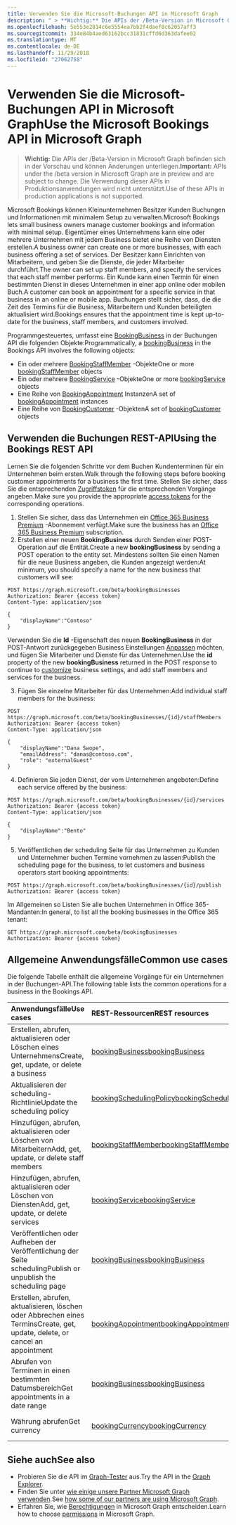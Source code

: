 ```yaml
---
title: Verwenden Sie die Microsoft-Buchungen API in Microsoft Graph
description: " > **Wichtig:** Die APIs der /Beta-Version in Microsoft Graph befinden sich in der Vorschau und können Änderungen unterliegen. Die Verwendung dieser APIs in Produktionsanwendungen wird nicht unterstützt."
ms.openlocfilehash: 5e553e2814c6e5554ea7bb2f4daef8c62057aff3
ms.sourcegitcommit: 334e84b4aed63162bcc31831cffd6d363dafee02
ms.translationtype: MT
ms.contentlocale: de-DE
ms.lasthandoff: 11/29/2018
ms.locfileid: "27062758"
---
```

# <a name="use-the-microsoft-bookings-api-in-microsoft-graph"></a><span data-ttu-id="90a53-104">Verwenden Sie die Microsoft-Buchungen API in Microsoft Graph</span><span class="sxs-lookup"><span data-stu-id="90a53-104">Use the Microsoft Bookings API in Microsoft Graph</span></span>

 > <span data-ttu-id="90a53-105">**Wichtig:** Die APIs der /Beta-Version in Microsoft Graph befinden sich in der Vorschau und können Änderungen unterliegen.</span><span class="sxs-lookup"><span data-stu-id="90a53-105">**Important:** APIs under the /beta version in Microsoft Graph are in preview and are subject to change.</span></span> <span data-ttu-id="90a53-106">Die Verwendung dieser APIs in Produktionsanwendungen wird nicht unterstützt.</span><span class="sxs-lookup"><span data-stu-id="90a53-106">Use of these APIs in production applications is not supported.</span></span>
 
<span data-ttu-id="90a53-107">Microsoft Bookings können Kleinunternehmen Besitzer Kunden Buchungen und Informationen mit minimalem Setup zu verwalten.</span><span class="sxs-lookup"><span data-stu-id="90a53-107">Microsoft Bookings lets small business owners manage customer bookings and information with minimal setup.</span></span> <span data-ttu-id="90a53-108">Eigentümer eines Unternehmens kann eine oder mehrere Unternehmen mit jedem Business bietet eine Reihe von Diensten erstellen.</span><span class="sxs-lookup"><span data-stu-id="90a53-108">A business owner can create one or more businesses, with each business offering a set of services.</span></span> <span data-ttu-id="90a53-109">Der Besitzer kann Einrichten von Mitarbeitern, und geben Sie die Dienste, die jeder Mitarbeiter durchführt.</span><span class="sxs-lookup"><span data-stu-id="90a53-109">The owner can set up staff members, and specify the services that each staff member performs.</span></span> <span data-ttu-id="90a53-110">Ein Kunde kann einen Termin für einen bestimmten Dienst in dieses Unternehmen in einer app online oder mobilen Buch.</span><span class="sxs-lookup"><span data-stu-id="90a53-110">A customer can book an appointment for a specific service in that business in an online or mobile app.</span></span> <span data-ttu-id="90a53-111">Buchungen stellt sicher, dass, die die Zeit des Termins für die Business, Mitarbeitern und Kunden beteiligten aktualisiert wird.</span><span class="sxs-lookup"><span data-stu-id="90a53-111">Bookings ensures that the appointment time is kept up-to-date for the business, staff members, and customers involved.</span></span>

<span data-ttu-id="90a53-112">Programmgesteuertes, umfasst eine [BookingBusiness](bookingbusiness.md) in der Buchungen API die folgenden Objekte:</span><span class="sxs-lookup"><span data-stu-id="90a53-112">Programmatically, a [bookingBusiness](bookingbusiness.md) in the Bookings API involves the following objects:</span></span>
 
- <span data-ttu-id="90a53-113">Ein oder mehrere [BookingStaffMember](bookingstaffmember.md) -Objekte</span><span class="sxs-lookup"><span data-stu-id="90a53-113">One or more [bookingStaffMember](bookingstaffmember.md) objects</span></span>
- <span data-ttu-id="90a53-114">Ein oder mehrere [BookingService](bookingservice.md) -Objekte</span><span class="sxs-lookup"><span data-stu-id="90a53-114">One or more [bookingService](bookingservice.md) objects</span></span>
- <span data-ttu-id="90a53-115">Eine Reihe von [BookingAppointment](bookingappointment.md) Instanzen</span><span class="sxs-lookup"><span data-stu-id="90a53-115">A set of [bookingAppointment](bookingappointment.md) instances</span></span>
- <span data-ttu-id="90a53-116">Eine Reihe von [BookingCustomer](bookingcustomer.md) -Objekten</span><span class="sxs-lookup"><span data-stu-id="90a53-116">A set of [bookingCustomer](bookingcustomer.md) objects</span></span>

## <a name="using-the-bookings-rest-api"></a><span data-ttu-id="90a53-117">Verwenden die Buchungen REST-API</span><span class="sxs-lookup"><span data-stu-id="90a53-117">Using the Bookings REST API</span></span>

<span data-ttu-id="90a53-118">Lernen Sie die folgenden Schritte vor dem Buchen Kundenterminen für ein Unternehmen beim ersten.</span><span class="sxs-lookup"><span data-stu-id="90a53-118">Walk through the following steps before booking customer appointments for a business the first time.</span></span> <span data-ttu-id="90a53-119">Stellen Sie sicher, dass Sie die entsprechenden [Zugriffstoken](/graph/auth-overview) für die entsprechenden Vorgänge angeben.</span><span class="sxs-lookup"><span data-stu-id="90a53-119">Make sure you provide the appropriate [access tokens](/graph/auth-overview) for the corresponding operations.</span></span>

1. <span data-ttu-id="90a53-120">Stellen Sie sicher, dass das Unternehmen ein [Office 365 Business Premium](https://products.office.com/en-us/business/office-365-business-premium) -Abonnement verfügt.</span><span class="sxs-lookup"><span data-stu-id="90a53-120">Make sure the business has an [Office 365 Business Premium](https://products.office.com/en-us/business/office-365-business-premium) subscription.</span></span>
2. <span data-ttu-id="90a53-121">Erstellen einer neuen **BookingBusiness** durch Senden einer POST-Operation auf die Entität.</span><span class="sxs-lookup"><span data-stu-id="90a53-121">Create a new **bookingBusiness** by sending a POST operation to the entity set.</span></span> <span data-ttu-id="90a53-122">Mindestens sollten Sie einen Namen für die neue Business angeben, die Kunden angezeigt werden:<!-- { "blockType": "ignored" } --></span><span class="sxs-lookup"><span data-stu-id="90a53-122">At minimum, you should specify a name for the new business that customers will see: <!-- { "blockType": "ignored" } --></span></span>
```http
POST https://graph.microsoft.com/beta/bookingBusinesses
Authorization: Bearer {access token}
Content-Type: application/json

{
    "displayName":"Contoso"
}
```
<span data-ttu-id="90a53-123">Verwenden Sie die **Id** -Eigenschaft des neuen **BookingBusiness** in der POST-Antwort zurückgegeben Business Einstellungen [Anpassen](../api/bookingbusiness-update.md) möchten, und fügen Sie Mitarbeiter und Dienste für das Unternehmen.</span><span class="sxs-lookup"><span data-stu-id="90a53-123">Use the **id** property of the new **bookingBusiness** returned in the POST response to continue to [customize](../api/bookingbusiness-update.md) business settings, and add staff members and services for the business.</span></span>

3. <span data-ttu-id="90a53-124">Fügen Sie einzelne Mitarbeiter für das Unternehmen:<!-- { "blockType": "ignored" } --></span><span class="sxs-lookup"><span data-stu-id="90a53-124">Add individual staff members for the business: <!-- { "blockType": "ignored" } --></span></span>
```http
POST https://graph.microsoft.com/beta/bookingBusinesses/{id}/staffMembers
Authorization: Bearer {access token}
Content-Type: application/json

{
    "displayName":"Dana Swope",
    "emailAddress": "danas@contoso.com",
    "role": "externalGuest"
}
```
4. <span data-ttu-id="90a53-125">Definieren Sie jeden Dienst, der vom Unternehmen angeboten:<!-- { "blockType": "ignored" } --></span><span class="sxs-lookup"><span data-stu-id="90a53-125">Define each service offered by the business: <!-- { "blockType": "ignored" } --></span></span>
```http
POST https://graph.microsoft.com/beta/bookingBusinesses/{id}/services
Authorization: Bearer {access token}
Content-Type: application/json

{
    "displayName":"Bento"
}
```
5. <span data-ttu-id="90a53-126">Veröffentlichen der scheduling Seite für das Unternehmen zu Kunden und Unternehmer buchen Termine vornehmen zu lassen:<!-- { "blockType": "ignored" } --></span><span class="sxs-lookup"><span data-stu-id="90a53-126">Publish the scheduling page for the business, to let customers and business operators start booking appointments: <!-- { "blockType": "ignored" } --></span></span>
```http
POST https://graph.microsoft.com/beta/bookingBusinesses/{id}/publish
Authorization: Bearer {access token}
```

<span data-ttu-id="90a53-127">Im Allgemeinen so Listen Sie alle buchen Unternehmen in Office 365-Mandanten:<!-- { "blockType": "ignored" } --></span><span class="sxs-lookup"><span data-stu-id="90a53-127">In general, to list all the booking businesses in the Office 365 tenant: <!-- { "blockType": "ignored" } --></span></span>
```http
GET https://graph.microsoft.com/beta/bookingBusinesses
Authorization: Bearer {access token}
```

## <a name="common-use-cases"></a><span data-ttu-id="90a53-128">Allgemeine Anwendungsfälle</span><span class="sxs-lookup"><span data-stu-id="90a53-128">Common use cases</span></span> 

<span data-ttu-id="90a53-129">Die folgende Tabelle enthält die allgemeine Vorgänge für ein Unternehmen in der Buchungen-API.</span><span class="sxs-lookup"><span data-stu-id="90a53-129">The following table lists the common operations for a business in the Bookings API.</span></span>

| <span data-ttu-id="90a53-130">Anwendungsfälle</span><span class="sxs-lookup"><span data-stu-id="90a53-130">Use cases</span></span>        | <span data-ttu-id="90a53-131">REST-Ressourcen</span><span class="sxs-lookup"><span data-stu-id="90a53-131">REST resources</span></span> | <span data-ttu-id="90a53-132">Siehe auch</span><span class="sxs-lookup"><span data-stu-id="90a53-132">See also</span></span> |
|:---------------|:--------|:----------|
| <span data-ttu-id="90a53-133">Erstellen, abrufen, aktualisieren oder Löschen eines Unternehmens</span><span class="sxs-lookup"><span data-stu-id="90a53-133">Create, get, update, or delete a business</span></span> | [<span data-ttu-id="90a53-134">bookingBusiness</span><span class="sxs-lookup"><span data-stu-id="90a53-134">bookingBusiness</span></span>](bookingbusiness.md) | [<span data-ttu-id="90a53-135">Methoden des bookingBusiness</span><span class="sxs-lookup"><span data-stu-id="90a53-135">Methods of bookingBusiness</span></span>](bookingbusiness.md#methods) |
| <span data-ttu-id="90a53-136">Aktualisieren der scheduling-Richtlinie</span><span class="sxs-lookup"><span data-stu-id="90a53-136">Update the scheduling policy</span></span> | [<span data-ttu-id="90a53-137">bookingSchedulingPolicy</span><span class="sxs-lookup"><span data-stu-id="90a53-137">bookingSchedulingPolicy</span></span>](bookingschedulingpolicy.md) | [<span data-ttu-id="90a53-138">Aktualisieren einer bookingBusiness</span><span class="sxs-lookup"><span data-stu-id="90a53-138">Update a bookingBusiness</span></span>](../api/bookingbusiness-update.md) |
| <span data-ttu-id="90a53-139">Hinzufügen, abrufen, aktualisieren oder Löschen von Mitarbeitern</span><span class="sxs-lookup"><span data-stu-id="90a53-139">Add, get, update, or delete staff members</span></span> | [<span data-ttu-id="90a53-140">bookingStaffMember</span><span class="sxs-lookup"><span data-stu-id="90a53-140">bookingStaffMember</span></span>](bookingstaffmember.md) | [<span data-ttu-id="90a53-141">Methoden des bookingStaffMember</span><span class="sxs-lookup"><span data-stu-id="90a53-141">Methods of bookingStaffMember</span></span>](bookingstaffmember.md#methods)  |
| <span data-ttu-id="90a53-142">Hinzufügen, abrufen, aktualisieren oder Löschen von Diensten</span><span class="sxs-lookup"><span data-stu-id="90a53-142">Add, get, update, or delete services</span></span> | [<span data-ttu-id="90a53-143">bookingService</span><span class="sxs-lookup"><span data-stu-id="90a53-143">bookingService</span></span>](bookingservice.md) | [<span data-ttu-id="90a53-144">Methoden des bookingService</span><span class="sxs-lookup"><span data-stu-id="90a53-144">Methods of bookingService</span></span>](bookingservice.md#methods)  |
| <span data-ttu-id="90a53-145">Veröffentlichen oder Aufheben der Veröffentlichung der Seite scheduling</span><span class="sxs-lookup"><span data-stu-id="90a53-145">Publish or unpublish the scheduling page</span></span> | [<span data-ttu-id="90a53-146">bookingBusiness</span><span class="sxs-lookup"><span data-stu-id="90a53-146">bookingBusiness</span></span>](bookingbusiness.md) | [<span data-ttu-id="90a53-147">Veröffentlichen</span><span class="sxs-lookup"><span data-stu-id="90a53-147">publish</span></span>](../api/bookingbusiness-publish.md) <br> [<span data-ttu-id="90a53-148">Aufheben der Veröffentlichung</span><span class="sxs-lookup"><span data-stu-id="90a53-148">unpublish</span></span>](../api/bookingbusiness-unpublish.md) |
| <span data-ttu-id="90a53-149">Erstellen, abrufen, aktualisieren, löschen oder Abbrechen eines Termins</span><span class="sxs-lookup"><span data-stu-id="90a53-149">Create, get, update, delete, or cancel an appointment</span></span> | [<span data-ttu-id="90a53-150">bookingAppointment</span><span class="sxs-lookup"><span data-stu-id="90a53-150">bookingAppointment</span></span>](bookingappointment.md) | [<span data-ttu-id="90a53-151">Methoden des bookingAppointment</span><span class="sxs-lookup"><span data-stu-id="90a53-151">Methods of bookingAppointment</span></span>](bookingappointment.md#methods)  |
| <span data-ttu-id="90a53-152">Abrufen von Terminen in einen bestimmten Datumsbereich</span><span class="sxs-lookup"><span data-stu-id="90a53-152">Get appointments in a date range</span></span> | [<span data-ttu-id="90a53-153">bookingBusiness</span><span class="sxs-lookup"><span data-stu-id="90a53-153">bookingBusiness</span></span>](bookingbusiness.md) | [<span data-ttu-id="90a53-154">Liste Buchungen calendarView</span><span class="sxs-lookup"><span data-stu-id="90a53-154">List Bookings calendarView</span></span>](../api/bookingbusiness-list-calendarview.md) |
| <span data-ttu-id="90a53-155">Währung abrufen</span><span class="sxs-lookup"><span data-stu-id="90a53-155">Get currency</span></span> | [<span data-ttu-id="90a53-156">bookingCurrency</span><span class="sxs-lookup"><span data-stu-id="90a53-156">bookingCurrency</span></span>](bookingcurrency.md) | [<span data-ttu-id="90a53-157">Methoden des bookingCurrency</span><span class="sxs-lookup"><span data-stu-id="90a53-157">Methods of bookingCurrency</span></span>](bookingcurrency.md#methods) |


## <a name="see-also"></a><span data-ttu-id="90a53-158">Siehe auch</span><span class="sxs-lookup"><span data-stu-id="90a53-158">See also</span></span>

- <span data-ttu-id="90a53-159">Probieren Sie die API im [Graph-Tester](https://developer.microsoft.com/graph/graph-explorer) aus.</span><span class="sxs-lookup"><span data-stu-id="90a53-159">Try the API in the [Graph Explorer](https://developer.microsoft.com/graph/graph-explorer).</span></span>
- <span data-ttu-id="90a53-160">Finden Sie unter [wie einige unsere Partner Microsoft Graph verwenden](https://developer.microsoft.com/graph/graph/examples#partners).</span><span class="sxs-lookup"><span data-stu-id="90a53-160">See [how some of our partners are using Microsoft Graph](https://developer.microsoft.com/graph/graph/examples#partners).</span></span>
- <span data-ttu-id="90a53-161">Erfahren Sie, wie [Berechtigungen](/graph/permissions-reference) in Microsoft Graph entscheiden.</span><span class="sxs-lookup"><span data-stu-id="90a53-161">Learn how to choose [permissions](/graph/permissions-reference) in Microsoft Graph.</span></span>